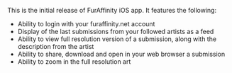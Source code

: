 This is the initial release of FurAffinity iOS app. It features the following:
- Ability to login with your furaffinity.net account
- Display of the last submissions from your followed artists as a feed
- Ability to view full resolution version of a submission, along with the description from the artist
- Ability to share, download and open in your web browser a submission
- Ability to zoom in the full resolution art
